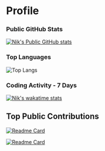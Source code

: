 # Profile


### Public GitHub Stats
[![Nik's Public GitHub stats](https://github-readme-stats.jmaeff.me/api?username=njmaeff&hide=stars)](https://github.com/njmaeff?tab=repositories)


### Top Languages
![Top Langs](https://github-readme-stats.jmaeff.me/api/top-langs/?username=njmaeff&layout=compact&hide=roff)


### Coding Activity - 7 Days
[![Nik's wakatime stats](https://github-readme-stats.jmaeff.me/api/wakatime?username=@njmaeff&layout=compact)](https://wakatime.com/@njmaeff)


## Top Public Contributions

[![Readme Card](https://github-readme-stats.jmaeff.me/api/pin/?username=facebook&repo=jest&show_owner=true)](https://github.com/facebook/jest/commits/master?author=njmaeff)

[![Readme Card](https://github-readme-stats.jmaeff.me/api/pin/?username=yarnpkg&repo=berry&show_owner=true)](https://github.com/yarnpkg/berry/commits/master?author=njmaeff)

